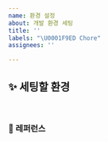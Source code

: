 ```yaml
---
name: 환경 설정
about: 개발 환경 세팅
title: ''
labels: "\U0001F9ED Chore"
assignees: ''

---
```


## ✨ 세팅할 환경

<br>

### 📕 레퍼런스
